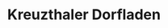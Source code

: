 ---
title: "Kreuzthaler Dorfladen"
url: /isny-im-allgaeu/kreuzthaler-dorfladen/
shop: Lebensmittel
---